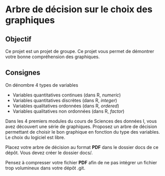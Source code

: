 # Arbre de décision sur le choix des graphiques

## Objectif

Ce projet est un projet de groupe. Ce projet vous permet de démontrer votre bonne compréhension des graphiques.

## Consignes

On dénombre 4 types de variables

-   Variables quantitatives continues (dans R, *numeric*)
-   Variables quantitatives discrètes (dans R, *integer*)
-   Variables qualitatives ordonnées (dans R, *ordered*)
-   Variables qualitatives non ordonnées (dans R, *factor*)

Dans les 4 premiers modules du cours de Sciences des données I, vous avez découvert une série de graphiques. Proposez un arbre de décision permettant de choisir le bon graphique en fonction du type des variables. Le choix du logiciel est libre.

Placez votre arbre de décision au format **PDF** dans le dossier docs de ce dépôt. Vous devez créer le dossier docs/.

Pensez à compresser votre fichier **PDF** afin de ne pas intégrer un fichier trop volumineux dans votre dépôt .git.
